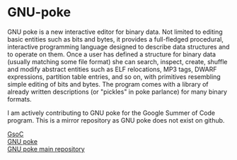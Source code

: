 # GNU-poke

GNU poke is a new interactive editor for binary data. Not limited to editing basic entities such as bits and bytes, it provides a full-fledged procedural, interactive programming language designed to describe data structures and to operate on them. Once a user has defined a structure for binary data (usually matching some file format) she can search, inspect, create, shuffle and modify abstract entities such as ELF relocations, MP3 tags, DWARF expressions, partition table entries, and so on, with primitives resembling simple editing of bits and bytes. The program comes with a library of already written descriptions (or "pickles" in poke parlance) for many binary formats.

I am actively contributing to GNU poke for the Google Summer of Code program.
This is a mirror repository as GNU poke does not exist on github.

[GsoC](https://summerofcode.withgoogle.com)  
[GNU poke](http://www.jemarch.net/poke)  
[GNU poke main repository](https://git.savannah.nongnu.org/cgit/poke.git/tree)  
